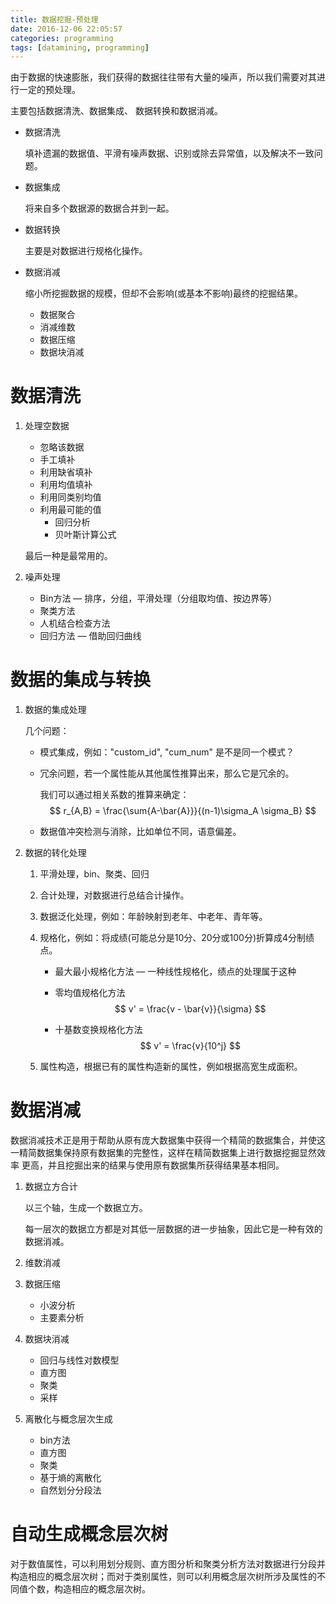 ```yaml
---
title: 数据挖掘-预处理
date: 2016-12-06 22:05:57
categories: programming
tags: [datamining, programming]
---
```


由于数据的快速膨胀，我们获得的数据往往带有大量的噪声，所以我们需要对其进行一定的预处理。

主要包括数据清洗、数据集成、 数据转换和数据消减。

- 数据清洗

  填补遗漏的数据值、平滑有噪声数据、识别或除去异常值，以及解决不一致问题。

- 数据集成

  将来自多个数据源的数据合并到一起。

- 数据转换

  主要是对数据进行规格化操作。

- 数据消减

  缩小所挖掘数据的规模，但却不会影响(或基本不影响)最终的挖掘结果。

  - 数据聚合
  - 消减维数
  - 数据压缩
  - 数据块消减

# 数据清洗

1. 处理空数据
   - 忽略该数据
   - 手工填补
   - 利用缺省填补
   - 利用均值填补
   - 利用同类别均值
   - 利用最可能的值
     - 回归分析
     - 贝叶斯计算公式

   ​最后一种是最常用的。

2. 噪声处理

   - Bin方法 — 排序，分组，平滑处理（分组取均值、按边界等）
   - 聚类方法
   - 人机结合检查方法
   - 回归方法 — 借助回归曲线


# 数据的集成与转换

1. 数据的集成处理

   几个问题：

   - 模式集成，例如："custom_id", "cum_num" 是不是同一个模式？

   - 冗余问题，若一个属性能从其他属性推算出来，那么它是冗余的。

     我们可以通过相关系数的推算来确定：
     $$
     r_{A,B} = \frac{\sum{A-\bar{A}}}{(n-1)\sigma_A \sigma_B}
     $$

   - 数据值冲突检测与消除，比如单位不同，语意偏差。

2. 数据的转化处理

   1. 平滑处理，bin、聚类、回归

   2. 合计处理，对数据进行总结合计操作。

   3. 数据泛化处理，例如：年龄映射到老年、中老年、青年等。

   4. 规格化，例如：将成绩(可能总分是10分、20分或100分)折算成4分制绩点。

      - 最大最小规格化方法 — 一种线性规格化，绩点的处理属于这种

      - 零均值规格化方法
        $$
        v' = \frac{v - \bar{v}}{\sigma}
        $$

      - 十基数变换规格化方法
        $$
        v' = \frac{v}{10^j}
        $$

   5. 属性构造，根据已有的属性构造新的属性，例如根据高宽生成面积。

# 数据消减

数据消减技术正是用于帮助从原有庞大数据集中获得一个精简的数据集合，并使这一精简数据集保持原有数据集的完整性，这样在精简数据集上进行数据挖掘显然效率 更高，并且挖掘出来的结果与使用原有数据集所获得结果基本相同。

1. 数据立方合计

   以三个轴，生成一个数据立方。

   每一层次的数据立方都是对其低一层数据的进一步抽象，因此它是一种有效的数据消减。

2. 维数消减

3. 数据压缩

   - 小波分析
   - 主要素分析

4. 数据块消减

   - 回归与线性对数模型
   - 直方图
   - 聚类
   - 采样

5. 离散化与概念层次生成

   - bin方法
   - 直方图
   - 聚类
   - 基于熵的离散化
   - 自然划分分段法

# 自动生成概念层次树

对于数值属性，可以利用划分规则、直方图分析和聚类分析方法对数据进行分段并构造相应的概念层次树；而对于类别属性，则可以利用概念层次树所涉及属性的不同值个数，构造相应的概念层次树。 